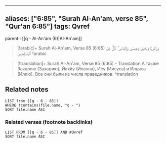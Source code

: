 
---
aliases: ["6:85", "Surah Al-An'am, verse 85", "Qur'an 6:85"]
tags: Qvref
---

parent:: [[q - Al-An'am (6)|Al-An'am]]

> [!arabic]+ Surah Al-An'am, Verse 85 (6:85)
> <span class="quran-arabic">وَزَكَرِيَّا وَيَحْيَىٰ وَعِيسَىٰ وَإِلْيَاسَ ۖ كُلٌّ مِّنَ ٱلصَّـٰلِحِينَ</span>
^arabic

> [!translation]+ Surah Al-An'am, Verse 85 (6:85) - Translation
> А также Закарию (Захарию), Йахйу (Иоанна), Ису (Иисуса) и Ильяса (Илию). Все они были из числа праведников.
^translation



## Related notes
```dataview
LIST from [[q - 6 - 85]]
WHERE !contains(file.name, "q - ")
SORT file.name ASC
```

### Related verses (footnote backlinks)
```dataview
LIST FROM [[q - 6 - 85]] AND #Qvref
SORT file.name ASC
```

